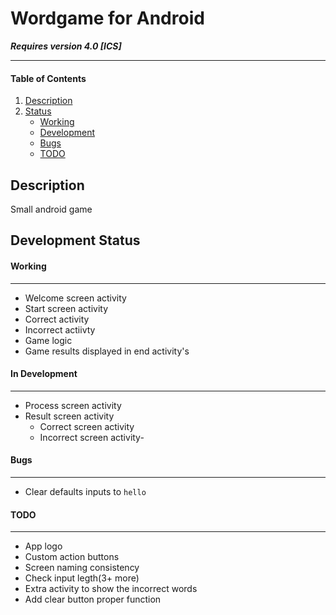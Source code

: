 # Wordgame for Android #
***Requires version 4.0 [ICS]***

----------
#### Table of Contents ####

1. [Description](#description)
2. [Status](#status)
	- [Working](#working)
	- [Development](#development)
	- [Bugs](#bugs)
	- [TODO](#todo)

## Description ##
Small android game

## Development Status ##
#### Working ####
----------
- Welcome screen activity
- Start screen activity
- Correct activity
- Incorrect actiivty
- Game logic 
- Game results displayed in end activity's

#### In Development ####
----------
- Process screen activity
- Result screen activity
	- Correct screen activity
	- Incorrect screen activity- 

#### Bugs ####
----------
- Clear defaults inputs to `hello`

#### TODO ####
----------
- App logo
- Custom action buttons
- Screen naming consistency
- Check input legth(3+ more)
- Extra activity to show the incorrect words
- Add clear button proper function

